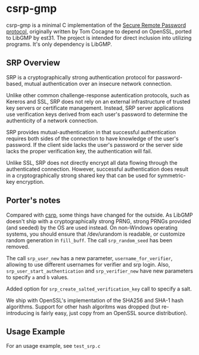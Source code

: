 csrp-gmp
========

csrp-gmp is a minimal C implementation of the [Secure Remote Password
protocol](http://srp.stanford.edu/), originally written by Tom Cocagne
to depend on OpenSSL, ported to LibGMP by est31.
The project is intended for direct inclusion into utilizing programs.
It's only dependency is LibGMP.

SRP Overview
------------

SRP is a cryptographically strong authentication
protocol for password-based, mutual authentication over an insecure
network connection.

Unlike other common challenge-response autentication protocols, such
as Kereros and SSL, SRP does not rely on an external infrastructure
of trusted key servers or certificate management. Instead, SRP server
applications use verification keys derived from each user's password
to determine the authenticity of a network connection.

SRP provides mutual-authentication in that successful authentication
requires both sides of the connection to have knowledge of the
user's password. If the client side lacks the user's password or the
server side lacks the proper verification key, the authentication will
fail.

Unlike SSL, SRP does not directly encrypt all data flowing through
the authenticated connection. However, successful authentication does
result in a cryptographically strong shared key that can be used
for symmetric-key encryption.

Porter's notes
--------------

Compared with [csrp](https://github.com/cocagne/csrp), some things
have changed for the outside.
As LibGMP doesn't ship with a cryptographically strong PRNG, strong
PRNGs provided (and seeded) by the OS are used instead. On non-Windows
operating systems, you should ensure that /dev/urandom is readable,
or customize random generation in `fill_buff`.
The call `srp_random_seed` has been removed.

The call `srp_user_new` has a new parameter, `username_for_verifier`,
allowing to use different usernames for verifier and srp login.
Also, `srp_user_start_authentication` and `srp_verifier_new` have new
parameters to specify `a` and `b` values.

Added option for `srp_create_salted_verification_key` call to specify
a salt.

We ship with OpenSSL's implementation of the SHA256 and SHA-1 hash
algorithms. Support for other hash algoritms was dropped (but
re-introducing is fairly easy, just copy from an OpenSSL source
distribution).

Usage Example
-------------

For an usage example, see `test_srp.c`

